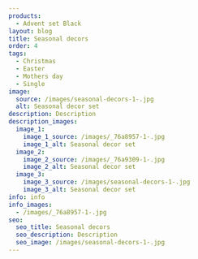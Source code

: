 ```yaml
---
products:
  - Advent set Black
layout: blog
title: Seasonal decors
order: 4
tags:
  - Christmas
  - Easter
  - Mothers day
  - Single
image:
  source: /images/seasonal-decors-1-.jpg
  alt: Seasonal decor set
description: Description
description_images:
  image_1:
    image_1_source: /images/_76a8957-1-.jpg
    image_1_alt: Seasonal decor set
  image_2:
    image_2_source: /images/_76a9309-1-.jpg
    image_2_alt: Seasonal decor set
  image_3:
    image_3_source: /images/seasonal-decors-1-.jpg
    image_3_alt: Seasonal decor set
info: info
info_images:
  - /images/_76a8957-1-.jpg
seo:
  seo_title: Seasonal decors
  seo_description: Description
  seo_image: /images/seasonal-decors-1-.jpg
---
```

